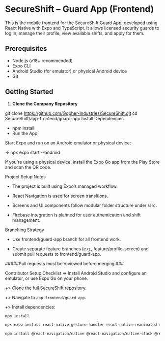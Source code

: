 # SecureShift – Guard App (Frontend)

This is the mobile frontend for the SecureShift Guard App, developed using React Native with Expo and TypeScript. It allows licensed security guards to log in, manage their profile, view available shifts, and apply for them.


## Prerequisites

- Node.js (v18+ recommended)
- Expo CLI
- Android Studio (for emulator) or physical Android device
- Git

## Getting Started

1. **Clone the Company Repository**

git clone https://github.com/Gopher-Industries/SecureShift.git
cd SecureShift/app-frontend/guard-app
Install Dependencies

- npm install
- Run the App

Start Expo and run on an Android emulator or physical device:

=> npx expo start --android

If you're using a physical device, install the Expo Go app from the Play Store and scan the QR code.

Project Setup Notes
- The project is built using Expo’s managed workflow.

- React Navigation is used for screen transitions.

- Screens and UI components follow modular folder structure under /src.

- Firebase integration is planned for user authentication and shift management.

Branching Strategy
- Use frontend/guard-app branch for all frontend work.

- Create separate feature branches (e.g., feature/profile-screen) and submit pull requests to frontend/guard-app.

#####Pull requests must be reviewed before merging.###$$$$

Contributor Setup Checklist
=> Install Android Studio and configure an emulator, or use Expo Go on your phone.

+> Clone the full SecureShift repository.

+> Navigate to `app-frontend/guard-app`.

+> Install dependencies:

   ```bash
   npm install
   
   npx expo install react-native-gesture-handler react-native-reanimated react-native-screens react-native-safe-area-context
   
   npm install @react-navigation/native @react-navigation/native-stack @react-navigation/bottom-tabs

